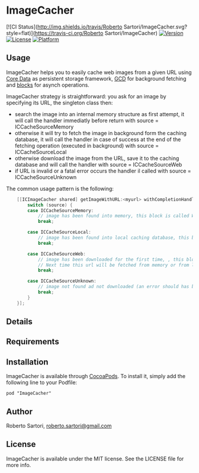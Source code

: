 # ImageCacher

[![CI Status](http://img.shields.io/travis/Roberto Sartori/ImageCacher.svg?style=flat)](https://travis-ci.org/Roberto Sartori/ImageCacher)
[![Version](https://img.shields.io/cocoapods/v/ImageCacher.svg?style=flat)](http://cocoadocs.org/docsets/ImageCacher)
[![License](https://img.shields.io/cocoapods/l/ImageCacher.svg?style=flat)](http://cocoadocs.org/docsets/ImageCacher)
[![Platform](https://img.shields.io/cocoapods/p/ImageCacher.svg?style=flat)](http://cocoadocs.org/docsets/ImageCacher)

## Usage

ImageCacher helps you to easily cache web images from a given URL using [Core Data](https://developer.apple.com/library/ios/documentation/Cocoa/Conceptual/CoreData/cdProgrammingGuide.html) as persistent storage framework, [GCD](https://developer.apple.com/library/ios/documentation/Performance/Reference/GCD_libdispatch_Ref/) for background fetching and [blocks](https://developer.apple.com/library/ios/documentation/Cocoa/Conceptual/Blocks/Articles/00_Introduction.html) for asynch operations.

ImageCacher strategy is straightforward: you ask for an image by specifying its URL, the singleton class then:

 * search the image into an internal memory structure as first attempt, it will call the handler immediatly before return with source = ICCacheSourceMemory
 * otherwise it will try to fetch the image in background form the caching database, it will call the handler in case of success at the end of the fetching operation (executed in background) with source = ICCacheSourceLocal
 * otherwise download the image from the URL, save it to the caching database and will call the handler with source = ICCacheSourceWeb
 * if URL is invalid or a fatal error occurs the handler il called with source = ICCacheSourceUnknown

The common usage pattern is the following:
```objective-c
    [[ICImageCacher shared] getImageWithURL:<myurl> withCompletionHandler^(UIImage *image ,tICCacheSource source) {
        switch (source) {
        case ICCacheSourceMemory:
            // image has been found into memory, this block is called WITHIN getImageWithURL execution
            break;

        case ICCacheSourceLocal:
            // image has been found into local caching database, this block is called later
            break;

        case ICCacheSourceWeb:
            // image has been downloaded for the first time, , this block is called later.
            // Next time this url will be fetched from memory or from local cache
            break;

        case ICCacheSourceUnknown:
            // image not found ad not downloaded (an error should has been encountered)
            break;
        }
    }];
```

## Details



## Requirements


## Installation

ImageCacher is available through [CocoaPods](http://cocoapods.org). To install
it, simply add the following line to your Podfile:

    pod "ImageCacher"

## Author

Roberto Sartori, roberto.sartori@gmail.com

## License

ImageCacher is available under the MIT license. See the LICENSE file for more info.

